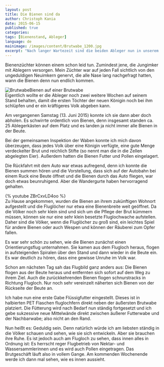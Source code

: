 ```yaml
---
layout: post
title: Die Bienen sind da
author: Christoph Kania
date: 2015-06-15
published: true
categories:
tags: [Bienenstand, Ableger]
language: de
mainimage: /images/content/Brutwabe_1200.jpg
excerpt: "Nach langer Wartezeit sind die beiden Ableger nun in unserem Garten aufgestellt und wir beobachten zufrieden das muntere Treiben."
---
```


Bienenzüchter können einem schon leid tun. Zumindest jene, die Jungimker mit Ablegern versorgen. Mein Züchter war auf jeden Fall sichtlich von den ungeduldigen Neuimkern genervt, die alle Nase lang nachgefragt hatten, wann die Bienen denn nun endlich kommen.

<div class="imageleft" style="max-width:300px;"><img class="img-responsive img-rounded" src="{{ site.url }}/images/content/Brutwabe_600.jpg" alt="Brutwabe" />Bienen auf einer Brutwabe</div>Eigentlich wollte er die Ableger noch zwei weitere Wochen auf seinem Stand behalten, damit die ersten Töchter der neuen Königin noch bei ihm schlüpfen und er ein kräftigeres Volk abgeben kann. 

Am vergangenen Samstag (13. Juni 2015) konnte ich sie dann aber doch abholen. Es schwirrte ordentlich von Bienen, denn insgesamt standen ca. 25 Ablegerkästen auf dem Platz und es landen ja nicht immer alle Bienen in der Beute.

Bei der gemeinsamen Inspektion der Waben konnte ich mich davon überzeugen, dass jedes Volk über eine Königin verfügte, eine gute Menge verdeckelter Brut und reichlich Stifte (so nennt man die in die Zellen abgelegten Eier). Außerdem hatten die Bienen Futter und Pollen eingelagert.

Die Rückfahrt mit dem Auto war etwas aufregend, denn ich konnte die Bienen summen hören und die Vorstellung, dass sich auf der Autobahn bei einem Ruck eine Beute öffnet und die Bienen durch das Auto fliegen, war doch etwas beunruhigend. Aber die Wandergurte haben hervorragend gehalten.

<div class="imageright hideinprint" style="max-width:420px;">{% youtube ZBrCxvLD4oo %}</div>Zu Hause angekommen, wurden die Bienen an ihrem zukünftigen Wohnort aufgestellt und die Fluglöcher nur etwa eine Bienenbreite weit geöffnet. Da die Völker noch sehr klein sind und sich um die Pflege der Brut kümmern müssen, können sie nur eine sehr klein besetzte Fluglochwache aufstellen. Daher sind die Völker, wenn die Fluglöcher zu groß sind, ein leichtes Spiel für andere Bienen oder auch Wespen und können der Räuberei zum Opfer fallen.

Es war sehr schön zu sehen, wie die Bienen zunächst einen Orientierungsflug unternahmen. Sie kamen aus dem Flugloch heraus, flogen in aufsteigenden Spiralen über den Stand und dann wieder in die Beute ein. Es war deutlich zu hören, dass eine gewisse Unruhe im Volk war.

Schon am nächsten Tag sah das Flugbild ganz anders aus: Die Bienen flogen aus der Beute heraus und entfernten sich sofort auf dem Weg zu ihrem Ziel. Auch die zurückkehrenden Bienen flogen schnurstracks in Richtung Flugloch. Nur noch sehr vereinzelt näherten sich Bienen von der Rückseite der Beute an.

Ich habe nun eine erste Gabe Flüssigfutter eingestellt. Dieses ist in halbierten PET Flaschen fluglochfern direkt neben der äußersten Brutwabe platziert. Die Fütterung wird nach Bedarf nun ständig fortgesetzt und ich gebe sukzessive neue Mittelwände direkt zwischen äußerer Futterwabe und der Nachbarwabe; also nicht an den Rand.

Nun heißt es: Geduldig sein. Denn natürlich würde ich am liebsten ständig in die Völker schauen und sehen, wie sie sich entwickeln. Aber sie brauchen ihre Ruhe. Es ist jedoch auch am Flugloch zu sehen, dass innen alles in Ordnung ist: Es herrscht reger Flugbetrieb von Nektar- und Wassersammlerinnen und es wird auch Pollen eingetragen. Das Brutgeschäft läuft also in vollem Gange. Am kommenden Wochenende werde ich dann mal sehen, wie es innen aussieht.
